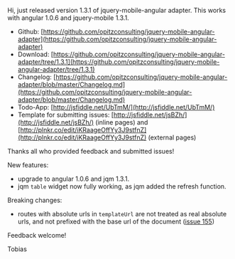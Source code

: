 Hi,
just released version 1.3.1 of jquery-mobile-angular adapter. This works with angular 1.0.6 and jquery-mobile 1.3.1.

* Github: [https://github.com/opitzconsulting/jquery-mobile-angular-adapter](https://github.com/opitzconsulting/jquery-mobile-angular-adapter)
* Download: [https://github.com/opitzconsulting/jquery-mobile-angular-adapter/tree/1.3.1](https://github.com/opitzconsulting/jquery-mobile-angular-adapter/tree/1.3.1) 
* Changelog: [https://github.com/opitzconsulting/jquery-mobile-angular-adapter/blob/master/Changelog.md](https://github.com/opitzconsulting/jquery-mobile-angular-adapter/blob/master/Changelog.md)
* Todo-App: [http://jsfiddle.net/UbTmM/](http://jsfiddle.net/UbTmM/)
* Template for submitting issues: [http://jsfiddle.net/jsBZh/](http://jsfiddle.net/jsBZh/) (inline pages) and [http://plnkr.co/edit/iKRaageOffYy3J9stfnZ](http://plnkr.co/edit/iKRaageOffYy3J9stfnZ) (external pages)

Thanks all who provided feedback and submitted issues!

New features:

- upgrade to angular 1.0.6 and jqm 1.3.1.
- jqm `table` widget now fully working, as jqm added the refresh function.

Breaking changes:

- routes with absolute urls in `templateUrl` are not treated as real absolute urls,
  and not prefixed with the base url of the document ([issue 155](https://github.com/opitzconsulting/jquery-mobile-angular-adapter/issues/155))


Feedback welcome! 

Tobias 